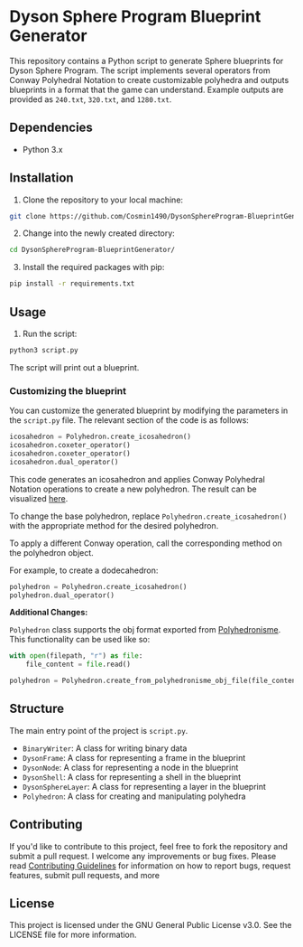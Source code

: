 # Dyson Sphere Program Blueprint Generator

This repository contains a Python script to generate Sphere blueprints for Dyson Sphere Program. The script implements several operators from Conway Polyhedral Notation to create customizable polyhedra and outputs blueprints in a format that the game can understand. Example outputs are provided as `240.txt`, `320.txt`, and `1280.txt`.

## Dependencies

- Python 3.x

## Installation

1. Clone the repository to your local machine:

```bash
git clone https://github.com/Cosmin1490/DysonSphereProgram-BlueprintGenerator.git
```

2. Change into the newly created directory:

```bash
cd DysonSphereProgram-BlueprintGenerator/
```

3. Install the required packages with pip:

```bash
pip install -r requirements.txt
```

## Usage

1. Run the script:

```bash
python3 script.py
```

The script will print out a blueprint.

### Customizing the blueprint

You can customize the generated blueprint by modifying the parameters in the `script.py` file. The relevant section of the code is as follows:

```python
icosahedron = Polyhedron.create_icosahedron()
icosahedron.coxeter_operator()
icosahedron.coxeter_operator()
icosahedron.dual_operator()
```

This code generates an icosahedron and applies Conway Polyhedral Notation operations to create a new polyhedron. The result can be visualized [here](https://levskaya.github.io/polyhedronisme/?recipe=A10duuI).

To change the base polyhedron, replace `Polyhedron.create_icosahedron()` with the appropriate method for the desired polyhedron.

To apply a different Conway operation, call the corresponding method on the polyhedron object.

For example, to create a dodecahedron:

```python
polyhedron = Polyhedron.create_icosahedron()
polyhedron.dual_operator()
```

**Additional Changes:**

`Polyhedron` class supports the obj format exported from [Polyhedronisme](https://levskaya.github.io/polyhedronisme/?recipe=A10duuI). This functionality can be used like so:

```python
with open(filepath, "r") as file:
    file_content = file.read()

polyhedron = Polyhedron.create_from_polyhedronisme_obj_file(file_content)
```

## Structure

The main entry point of the project is `script.py`.

- `BinaryWriter`: A class for writing binary data
- `DysonFrame`: A class for representing a frame in the blueprint
- `DysonNode`: A class for representing a node in the blueprint
- `DysonShell`: A class for representing a shell in the blueprint
- `DysonSphereLayer`: A class for representing a layer in the blueprint
- `Polyhedron`: A class for creating and manipulating polyhedra

## Contributing

If you'd like to contribute to this project, feel free to fork the repository and submit a pull request. I welcome any improvements or bug fixes. Please read [Contributing Guidelines](CONTRIBUTING.md) for information on how to report bugs, request features, submit pull requests, and more

## License

This project is licensed under the GNU General Public License v3.0. See the LICENSE file for more information.

